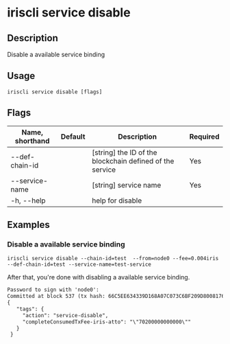 # iriscli service disable 

## Description

Disable a available service binding

## Usage

```
iriscli service disable [flags]
```

## Flags

| Name, shorthand       | Default                 | Description                                                                                                                                           | Required |
| --------------------- | ----------------------- | ----------------------------------------------------------------------------------------------------------------------------------------------------- | -------- |
| --def-chain-id        |                         | [string] the ID of the blockchain defined of the service                                                                                              |  Yes     |
| --service-name        |                         | [string] service name                                                                                                                                 |  Yes     |
| -h, --help            |                         | help for disable                                                                                                                                      |          |

## Examples

### Disable a available service binding
```shell
iriscli service disable --chain-id=test  --from=node0 --fee=0.004iris --def-chain-id=test --service-name=test-service
```

After that, you're done with disabling a available service binding.

```txt
Password to sign with 'node0':
Committed at block 537 (tx hash: 66C5EE634339D168A07C073C6BF209D80081762EB8451974ABC33A41914A7158, response: {Code:0 Data:[] Log:Msg 0:  Info: GasWanted:200000 GasUsed:3510 Tags:[{Key:[97 99 116 105 111 110] Value:[115 101 114 118 105 99 101 45 100 105 115 97 98 108 101] XXX_NoUnkeyedLiteral:{} XXX_unrecognized:[] XXX_sizecache:0} {Key:[99 111 109 112 108 101 116 101 67 111 110 115 117 109 101 100 84 120 70 101 101 45 105 114 105 115 45 97 116 116 111] Value:[34 55 48 50 48 48 48 48 48 48 48 48 48 48 48 34] XXX_NoUnkeyedLiteral:{} XXX_unrecognized:[] XXX_sizecache:0}] Codespace: XXX_NoUnkeyedLiteral:{} XXX_unrecognized:[] XXX_sizecache:0})
{
   "tags": {
     "action": "service-disable",
     "completeConsumedTxFee-iris-atto": "\"70200000000000\""
   }
 }
```